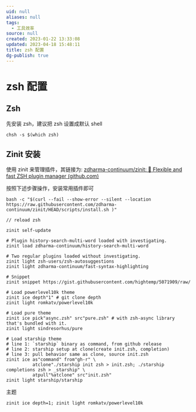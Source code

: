 ```yaml
---
uid: null
aliases: null
tags:
  - 工具效率
source: null
created: 2023-01-22 13:33:08
updated: 2023-04-18 15:48:11
title: zsh 配置
dg-publish: true
---
```


# zsh 配置

## Zsh

先安装 zsh，建议把 zsh 设置成默认 shell
```
chsh -s $(which zsh)
```
## Zinit 安装

使用 zinit 来管理插件，其链接为: [zdharma-continuum/zinit: 🌻 Flexible and fast ZSH plugin manager (github.com)](https://github.com/zdharma-continuum/zinit)

按照下述步骤操作，安装常用插件即可

```
bash -c "$(curl --fail --show-error --silent --location https://raw.githubusercontent.com/zdharma-continuum/zinit/HEAD/scripts/install.sh )"

// reload zsh

zinit self-update

# Plugin history-search-multi-word loaded with investigating.
zinit load zdharma-continuum/history-search-multi-word

# Two regular plugins loaded without investigating.
zinit light zsh-users/zsh-autosuggestions
zinit light zdharma-continuum/fast-syntax-highlighting

# Snippet
zinit snippet https://gist.githubusercontent.com/hightemp/5071909/raw/

# Load powerlevel10k theme
zinit ice depth"1" # git clone depth
zinit light romkatv/powerlevel10k

# Load pure theme
zinit ice pick"async.zsh" src"pure.zsh" # with zsh-async library that's bundled with it.
zinit light sindresorhus/pure

# Load starship theme
# line 1: `starship` binary as command, from github release
# line 2: starship setup at clone(create init.zsh, completion)
# line 3: pull behavior same as clone, source init.zsh
zinit ice as"command" from"gh-r" \
          atclone"./starship init zsh > init.zsh; ./starship completions zsh > _starship" \
          atpull"%atclone" src"init.zsh"
zinit light starship/starship
```

主题
```
zinit ice depth=1; zinit light romkatv/powerlevel10k
```